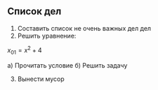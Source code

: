 ## Список дел

1. Составить список не очень важных дел дел
2. Решить уравнение:

$x_{01} = x^2 + 4$

а) Прочитать условие
б) Решить задачу

3. Вынести мусор

